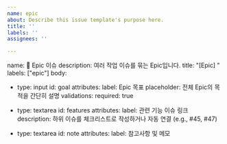 ```yaml
---
name: epic
about: Describe this issue template's purpose here.
title: ''
labels: ''
assignees: ''

---
```


name: 🧱 Epic 이슈
description: 여러 작업 이슈를 묶는 Epic입니다.
title: "[Epic] "
labels: ["epic"]
body:
  - type: input
    id: goal
    attributes:
      label: Epic 목표
      placeholder: 전체 Epic의 목적을 간단히 설명
    validations:
      required: true

  - type: textarea
    id: features
    attributes:
      label: 관련 기능 이슈 링크
      description: 하위 이슈를 체크리스트로 작성하거나 자동 연결 (e.g., #45, #47)

  - type: textarea
    id: note
    attributes:
      label: 참고사항 및 메모
